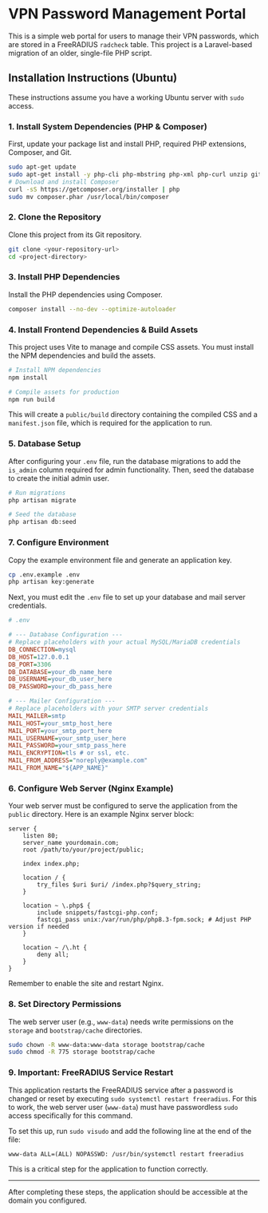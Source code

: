 # VPN Password Management Portal

This is a simple web portal for users to manage their VPN passwords, which are stored in a FreeRADIUS `radcheck` table. This project is a Laravel-based migration of an older, single-file PHP script.

## Installation Instructions (Ubuntu)

These instructions assume you have a working Ubuntu server with `sudo` access.

### 1. Install System Dependencies (PHP & Composer)

First, update your package list and install PHP, required PHP extensions, Composer, and Git.

```bash
sudo apt-get update
sudo apt-get install -y php-cli php-mbstring php-xml php-curl unzip git nodejs npm
# Download and install Composer
curl -sS https://getcomposer.org/installer | php
sudo mv composer.phar /usr/local/bin/composer
```

### 2. Clone the Repository

Clone this project from its Git repository.

```bash
git clone <your-repository-url>
cd <project-directory>
```

### 3. Install PHP Dependencies

Install the PHP dependencies using Composer.

```bash
composer install --no-dev --optimize-autoloader
```

### 4. Install Frontend Dependencies & Build Assets
This project uses Vite to manage and compile CSS assets. You must install the NPM dependencies and build the assets.

```bash
# Install NPM dependencies
npm install

# Compile assets for production
npm run build
```
This will create a `public/build` directory containing the compiled CSS and a `manifest.json` file, which is required for the application to run.

### 5. Database Setup

After configuring your `.env` file, run the database migrations to add the `is_admin` column required for admin functionality. Then, seed the database to create the initial admin user.

```bash
# Run migrations
php artisan migrate

# Seed the database
php artisan db:seed
```

### 7. Configure Environment

Copy the example environment file and generate an application key.

```bash
cp .env.example .env
php artisan key:generate
```

Next, you must edit the `.env` file to set up your database and mail server credentials.

```ini
# .env

# --- Database Configuration ---
# Replace placeholders with your actual MySQL/MariaDB credentials
DB_CONNECTION=mysql
DB_HOST=127.0.0.1
DB_PORT=3306
DB_DATABASE=your_db_name_here
DB_USERNAME=your_db_user_here
DB_PASSWORD=your_db_pass_here

# --- Mailer Configuration ---
# Replace placeholders with your SMTP server credentials
MAIL_MAILER=smtp
MAIL_HOST=your_smtp_host_here
MAIL_PORT=your_smtp_port_here
MAIL_USERNAME=your_smtp_user_here
MAIL_PASSWORD=your_smtp_pass_here
MAIL_ENCRYPTION=tls # or ssl, etc.
MAIL_FROM_ADDRESS="noreply@example.com"
MAIL_FROM_NAME="${APP_NAME}"
```

### 6. Configure Web Server (Nginx Example)

Your web server must be configured to serve the application from the `public` directory. Here is an example Nginx server block:

```nginx
server {
    listen 80;
    server_name yourdomain.com;
    root /path/to/your/project/public;

    index index.php;

    location / {
        try_files $uri $uri/ /index.php?$query_string;
    }

    location ~ \.php$ {
        include snippets/fastcgi-php.conf;
        fastcgi_pass unix:/var/run/php/php8.3-fpm.sock; # Adjust PHP version if needed
    }

    location ~ /\.ht {
        deny all;
    }
}
```
Remember to enable the site and restart Nginx.

### 8. Set Directory Permissions

The web server user (e.g., `www-data`) needs write permissions on the `storage` and `bootstrap/cache` directories.

```bash
sudo chown -R www-data:www-data storage bootstrap/cache
sudo chmod -R 775 storage bootstrap/cache
```

### 9. Important: FreeRADIUS Service Restart

This application restarts the FreeRADIUS service after a password is changed or reset by executing `sudo systemctl restart freeradius`. For this to work, the web server user (`www-data`) must have passwordless `sudo` access specifically for this command.

To set this up, run `sudo visudo` and add the following line at the end of the file:

```
www-data ALL=(ALL) NOPASSWD: /usr/bin/systemctl restart freeradius
```

This is a critical step for the application to function correctly.

---

After completing these steps, the application should be accessible at the domain you configured.
